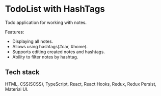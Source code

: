 # TodoList with HashTags

Todo application for working with notes.

Features:
- Displaying all notes.
- Allows using hashtags(#car, #home).
- Supports editing created notes and hashtags.
- Ability to filter notes by hashtag.

## Tech stack

HTML, CSS(SCSS), TypeScript, React, React Hooks, Redux, Redux Persist, Material UI.
